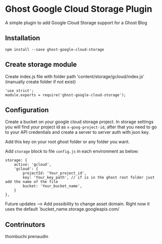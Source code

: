 # Ghost Google Cloud Storage Plugin
A simple plugin to add Google Cloud Storage support for a Ghost Blog

## Installation

    npm install --save ghost-google-cloud-storage

## Create storage module

Create index.js file with folder path 'content/storage/gcloud/index.js' (manually create folder if not exist)

    'use strict';
    module.exports = require('ghost-google-cloud-storage');

## Configuration

Create a bucket on your google cloud storage project. In storage settings you will find your project id as `x-goog-project-id`, after  that  you need to go to your API credentials and create a server to server auth with json key. 

Add this key on your root ghost folder or any folder you want.

Add `storage` block to file `config.js` in each environment as below:

    storage: {
        active: 'gcloud',
        'gcloud': {
            projectId: 'Your_project_id',
            key: 'Your_key_path', // if is in the ghost root folder just add the name of the file
            bucket: 'Your_bucket_name',
        }
    },

Future updates -->
Add possibility to change asset domain. Right now it uses the default  `bucket_name.storage.googleapis.com/


## Contrinutors
thombuchi
prenaudin

